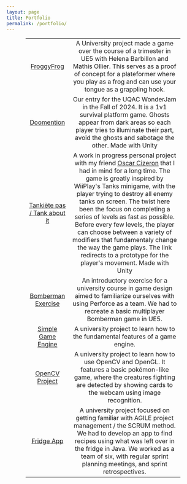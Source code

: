 ```yaml
---
layout: page
title: Portfolio
permalink: /portfolio/
---
```


<div style="margin-left: auto;
            margin-right: auto;
            width: 80%;">
<table>
<tbody>
<tr>
<td style="text-align: center;"><a href="https://drive.google.com/drive/folders/1d0i0WvUZpzM9fTF8wNlJzhDEBv8uoFAp?usp=sharing">FroggyFrog</a></td>
<td style="text-align: center;">A University project made a game over the course of a trimester in UE5 with Helena Barbillon and Mathis Ollier. This serves as a proof of concept for a plateformer where you play as a frog and can use your tongue as a grappling hook. </td>
</tr>
<tr>
<td style="text-align: center;"><a href="https://tea-enjoyers.itch.io/doomension">Doomention</a></td>
<td style="text-align: center;"> Our entry for the UQAC WonderJam in the Fall of 2024. It is a 1v1 survival platform game. Ghosts appear from dark areas so each player tries to illuminate their part, avoid the ghosts and sabotage the other. Made with Unity</td>
</tr>
<tr>
<td style="text-align: center;"><a href="https://drive.google.com/drive/folders/1T6bD4fFzUho86y-KnzxrIhwLL7hJSkMH?usp=sharing">Tankiète pas / Tank about it</a></td>
<td style="text-align: center;">A work in progress personal project with my friend <a href="https://github.com/cizor-v">Oscar Cizeron</a> that I had in mind for a long time. The game is greatly inspired by WiiPlay's Tanks minigame, with the player trying to destroy all enemy tanks on screen. The twist here been the focus on completing a series of levels as fast as possible. Before every few levels, the player can choose between a variety of modifiers that fundamentaly change the way the game plays. The link redirects to a prototype for the player's movement. Made with Unity</td>
</tr>
<tr>
<td style="text-align: center;"><a href="https://drive.google.com/drive/folders/1N8w1-QpsEEEZSYLtU9WM1tauxmiFFptv?usp=sharing">Bomberman Exercise</a></td>
<td style="text-align: center;"> An introductory exercise for a university course in game design aimed to familiarize ourselves with using Perforce as a team. We had to recreate a basic multiplayer Bomberman game in UE5.</td>
</tr>
<tr>
<td style="text-align: center;"><a href="https://github.com/LeClaptain/Math_physic_JV">Simple Game Engine</a></td>
<td style="text-align: center;">A university project to learn how to the fundamental features of a game engine.</td>
</tr>
<tr>
<td style="text-align: center;"><a href="https://devops.telecomste.fr/mechkour.ghali/projet-open-cv">OpenCV Project</a></td>
<td style="text-align: center;">A university project to learn how to use OpenCV and OpenGL. It features a basic pokémon-like game, where the creatures fighting are detected by showing cards to the webcam using image recognition.</td>
</tr>
<tr>
<td style="text-align: center;"><a href="https://devops.telecomste.fr/prinfo/2023-24/info8">Fridge App</a></td>
<td style="text-align: center;">A university project focused on getting familiar with AGILE project management / the SCRUM method. We had to develop an app to find recipes using what was left over in the fridge in Java. We worked as a team of six, with regular sprint planning meetings, and sprint retrospectives.</td>
</tr>
</tbody>
</table>
</div>